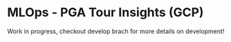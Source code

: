 # MLOps - PGA Tour Insights (GCP)

Work in progress, checkout develop brach for more details on development!